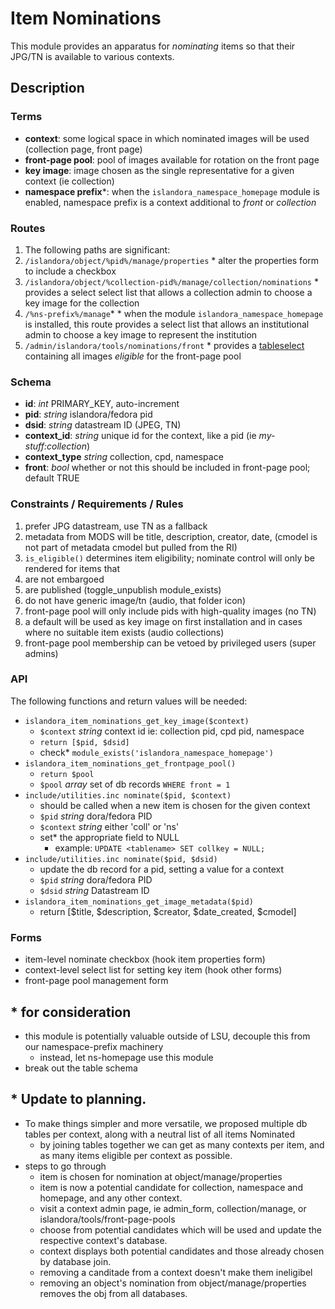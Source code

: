 # Item Nominations

This module provides an apparatus for _nominating_ items so that their JPG/TN is available to various contexts.

## Description

### Terms

* **context**: some logical space in which nominated images will be used (collection page, front page)
* **front-page pool**: pool of images available for rotation on the front page
* **key image**: image chosen as the single representative for a given context (ie collection)
* **namespace prefix***: when the `islandora_namespace_homepage` module is enabled, namespace prefix is a context additional to _front_ or _collection_

### Routes

1. The following paths are significant:
  1. `/islandora/object/%pid%/manage/properties`
    * alter the properties form to include a checkbox
  2. `/islandora/object/%collection-pid%/manage/collection/nominations`
    * provides a select select list that allows a collection admin to choose a key image for the collection
  3. `/%ns-prefix%/manage`*
    * when the module `islandora_namespace_homepage` is installed, this route provides a select list that allows an institutional admin to choose a key image to represent the institution
  4. `/admin/islandora/tools/nominations/front`
    * provides a [tableselect](https://api.drupal.org/api/drupal/includes%21form.inc/function/theme_tableselect/7.x) containing all images _eligible_ for the front-page pool

### Schema

* **id**: _int_ PRIMARY_KEY, auto-increment
* **pid**: _string_ islandora/fedora pid
* **dsid**: _string_ datastream ID (JPEG, TN)
* **context_id**: _string_ unique id for the context, like  a pid (ie _my-stuff:collection_)
* **context_type** _string_ collection, cpd, namespace
* **front**: _bool_ whether or not this should be included in front-page pool; default TRUE

### Constraints / Requirements / Rules

1. prefer JPG datastream, use TN as a fallback
2. metadata from MODS will be title, description, creator, date, (cmodel is not part of metadata cmodel but pulled from the RI)
3. `is_eligible()` determines item eligibility; nominate control will only be rendered for items that
  1. are not embargoed
  2. are published (toggle_unpublish module_exists)
  3. do not have generic image/tn (audio, that folder icon)
4. front-page pool will only include pids with high-quality images (no TN)
5. a default will be used as key image on first installation and in cases where no suitable item exists (audio collections)
6. front-page pool membership can be vetoed by privileged users (super admins)

### API
The following functions and return values will be needed:

* `islandora_item_nominations_get_key_image($context)`
  * `$context` _string_ context id ie: collection pid, cpd pid, namespace
  * `return [$pid, $dsid]`
  * check* `module_exists('islandora_namespace_homepage')`
* `islandora_item_nominations_get_frontpage_pool()`
  * `return $pool`
  * `$pool` _array_ set of db records `WHERE front = 1`
* `include/utilities.inc nominate($pid, $context)`
  * should be called when a new item is chosen for the given context
  * `$pid` _string_ dora/fedora PID
  * `$context` _string_ either 'coll' or 'ns'
  * set* the appropriate field to NULL
    * example: `UPDATE <tablename> SET collkey = NULL;`
* `include/utilities.inc nominate($pid, $dsid)`
  * update the db record for a pid, setting a value for a context
  * `$pid` _string_ dora/fedora PID
  * `$dsid` _string_ Datastream ID
* `islandora_item_nominations_get_image_metadata($pid)`
  * return [$title, $description, $creator, $date_created, $cmodel]

### Forms
* item-level nominate checkbox (hook item properties form)
* context-level select list for setting key item (hook other forms)
* front-page pool management form

## * for consideration
* this module is potentially valuable outside of LSU, decouple this from our namespace-prefix machinery
  * instead, let ns-homepage use this module
* break out the table schema

## * Update to planning.
* To make things simpler and more versatile, we proposed multiple db tables per context, along with a neutral list of all items Nominated
  * by joining tables together we can get as many contexts per item, and as many items eligible per context as possible.
* steps to go through
  * item is chosen for nomination at object/manage/properties
  * item is now a potential candidate for collection, namespace and homepage, and any other context.
  * visit a context admin page, ie admin_form, collection/manage, or islandora/tools/front-page-pools
  * choose from potential candidates which will be used and update the respective context's database.
  * context displays both potential candidates and those already chosen by database join.
  * removing a canditade from a context doesn't make them ineligibel
  * removing an object's nomination from object/manage/properties removes the obj from all databases.
